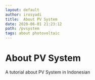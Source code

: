 ```yaml
---
layout: default
author: irosyadi
title:  About PV System
date: 2020-06-01 21:23:12
path: /pvsystem
tags: about photovoltaic
---
```


# About PV System

A tutorial about PV System in Indonesian
